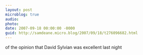 ```yaml
---
layout: post
microblog: true
audio: 
photo: 
date: 2007-09-18 00:00:00 -0000
guid: http://samdeane.micro.blog/2007/09/18/t276096682.html
---
```

of the opinion that David Sylvian was excellent last night
